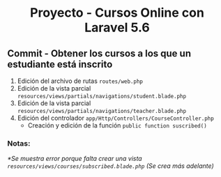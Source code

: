 
<!-- Title -->
<h1 align="center">Proyecto - Cursos Online con Laravel 5.6</h1>
<!-- End Title -->

<!-- Commit name -->
<h2>Commit - <strong>Obtener los cursos a los que un estudiante está inscrito</strong></h2>
<!-- End Commit name -->

<!-- Commit instructions -->
<ol>
 <li>Edición del archivo de rutas <code>routes/web.php</code></li>
 <li>Edición de la vista parcial <code>resources/views/partials/navigations/student.blade.php</code></li>
 <li>Edición de la vista parcial <code>resources/views/partials/navigations/teacher.blade.php</code></li>
 <li>
   Edición del controlador <code>app/Http/Controllers/CourseController.php</code>
   <ul>
     <li>Creación y edición de la función <code>public function suscribed()</code></li>
   </ul>
 </li>
</ol>
<!-- End Commit instructions -->

  <!-- Notes -->
  <h3>Notas:</h3>
  <ul>
    
  </ul>

  <em>
    *Se muestra error porque falta crear una vista <code>resources/views/courses/subscribed.blade.php</code>
    (Se crea más adelante)
  </em>
  <!-- End notes -->